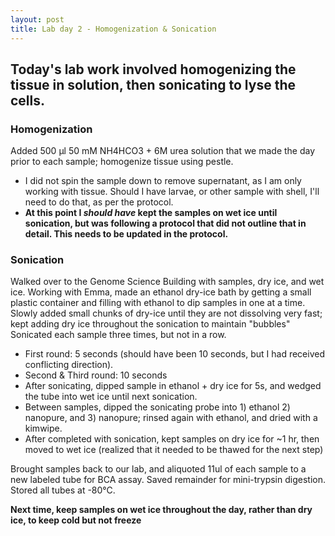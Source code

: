 ```yaml
---
layout: post
title: Lab day 2 - Homogenization & Sonication
---
```


## Today's lab work involved homogenizing the tissue in solution, then sonicating to lyse the cells. 

### Homogenization

Added 500 µl 50 mM NH4HCO3 + 6M urea solution that we made the day prior to each sample; homogenize tissue using pestle.  
 * I did not spin the sample down to remove supernatant, as I am only working with tissue. Should I have larvae, or other sample with shell, I'll need to do that, as per the protocol.  
 * **At this point I _should have_ kept the samples on wet ice until sonication, but was following a protocol that did not outline that in detail. This needs to be updated in the protocol.**  

### Sonication

Walked over to the Genome Science Building with samples, dry ice, and wet ice. Working with Emma, made an ethanol dry-ice bath by getting a small plastic container and filling with ethanol to dip samples in one at a time. Slowly added small chunks of dry-ice until they are not dissolving very fast; kept adding dry ice throughout the sonication to maintain "bubbles"
Sonicated each sample three times, but not in a row. 
 * First round: 5 seconds (should have been 10 seconds, but I had received conflicting direction).
 * Second & Third round: 10 seconds
 * After sonicating, dipped sample in ethanol + dry ice for 5s, and wedged the tube into wet ice until next sonication.
 * Between samples, dipped the sonicating probe into 1) ethanol 2) nanopure, and 3) nanopure; rinsed again with ethanol, and dried with a kimwipe.
 * After completed with sonication, kept samples on dry ice for ~1 hr, then moved to wet ice (realized that it needed to be thawed for the next step) 

Brought samples back to our lab, and aliquoted 11ul of each sample to a new labeled tube for BCA assay. Saved remainder for mini-trypsin digestion. Stored all tubes at -80°C.

**Next time, keep samples on wet ice throughout the day, rather than dry ice, to keep cold but not freeze**
